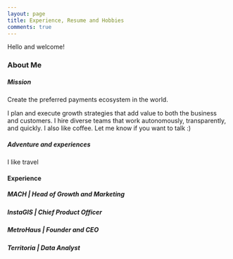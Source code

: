 ```yaml
---
layout: page
title: Experience, Resume and Hobbies
comments: true
---
```


Hello and welcome!


### About Me

##### Mission
Create the preferred payments ecosystem in the world.


I plan and execute growth strategies that add value to both the business and customers. I hire diverse teams that work autonomously, transparently, and quickly. I also like coffee. Let me know if you want to talk :)

##### Adventure and experiences
I like travel


#### Experience

##### MACH | Head of Growth and Marketing

##### InstaGIS | Chief Product Officer

##### MetroHaus | Founder and CEO

##### Territoria | Data Analyst
